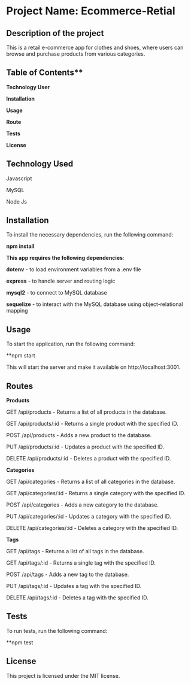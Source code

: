 # Project Name: Ecommerce-Retial



## Description of the project

This is a retail e-commerce app for clothes and shoes, where users can browse and purchase products from various categories.

## Table of Contents**

**Technology User**

**Installation**

**Usage**

**Route**

**Tests**

**License**

## Technology Used

Javascript 

MySQL 

Node Js 

## Installation

To install the necessary dependencies, run the following command:

**npm install**

**This app requires the following dependencies**:

**dotenv** - to load environment variables from a .env file

**express** - to handle server and routing logic

**mysql2** - to connect to MySQL database

**sequelize** - to interact with the MySQL database using object-relational mapping


## Usage

To start the application, run the following command:

**npm start

This will start the server and make it available on http://localhost:3001.

## Routes

**Products**

GET /api/products - Returns a list of all products in the database.

GET /api/products/:id - Returns a single product with the specified ID.

POST /api/products - Adds a new product to the database.

PUT /api/products/:id - Updates a product with the specified ID.

DELETE /api/products/:id - Deletes a product with the specified ID.

**Categories**

GET /api/categories - Returns a list of all categories in the database.

GET /api/categories/:id - Returns a single category with the specified ID.

POST /api/categories - Adds a new category to the database.

PUT /api/categories/:id - Updates a category with the specified ID.

DELETE /api/categories/:id - Deletes a category with the specified ID.

**Tags**

GET /api/tags - Returns a list of all tags in the database.

GET /api/tags/:id - Returns a single tag with the specified ID.

POST /api/tags - Adds a new tag to the database.

PUT /api/tags/:id - Updates a tag with the specified ID.

DELETE /api/tags/:id - Deletes a tag with the specified ID.

## Tests

To run tests, run the following command:

**npm test


## License

This project is licensed under the MIT license.
